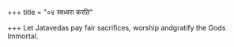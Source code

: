 +++
title = "०४ स्वध्वरा करति"

+++
Let Jatavedas pay fair sacrifices, worship andgratify the Gods Immortal.